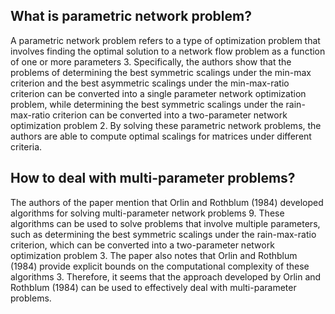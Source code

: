## What is parametric network problem?

A parametric network problem refers to a type of optimization problem that involves finding the optimal solution to a network flow problem as a function of one or more parameters 3. Specifically, the authors show that the problems of determining the best symmetric scalings under the min-max criterion and the best asymmetric scalings under the min-max-ratio criterion can be converted into a single parameter network optimization problem, while determining the best symmetric scalings under the rain-max-ratio criterion can be converted into a two-parameter network optimization problem 2. By solving these parametric network problems, the authors are able to compute optimal scalings for matrices under different criteria.

## How to deal with multi-parameter problems?

The authors of the paper mention that Orlin and Rothblum (1984) developed algorithms for solving multi-parameter network problems 9. These algorithms can be used to solve problems that involve multiple parameters, such as determining the best symmetric scalings under the rain-max-ratio criterion, which can be converted into a two-parameter network optimization problem 3. The paper also notes that Orlin and Rothblum (1984) provide explicit bounds on the computational complexity of these algorithms 3. Therefore, it seems that the approach developed by Orlin and Rothblum (1984) can be used to effectively deal with multi-parameter problems.

